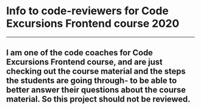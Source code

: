 # Info to code-reviewers for Code Excursions Frontend course 2020
-------
I am one of the code coaches for Code Excursions Frontend course, and are just checking out the course material and the steps the students are going through- to be able to better answer their questions about the course material. So this project should not be reviewed. 
------